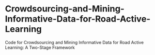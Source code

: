 # Crowdsourcing-and-Mining-Informative-Data-for-Road-Active-Learning
Code for Crowdsourcing and Mining Informative Data for  Road Active Learning: A Two-Stage Framework
